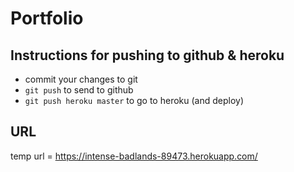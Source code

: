 # Portfolio

## Instructions for pushing to github & heroku

- commit your changes to git
- `git push` to send to github
- `git push heroku master` to go to heroku (and deploy)

## URL

temp url = https://intense-badlands-89473.herokuapp.com/

